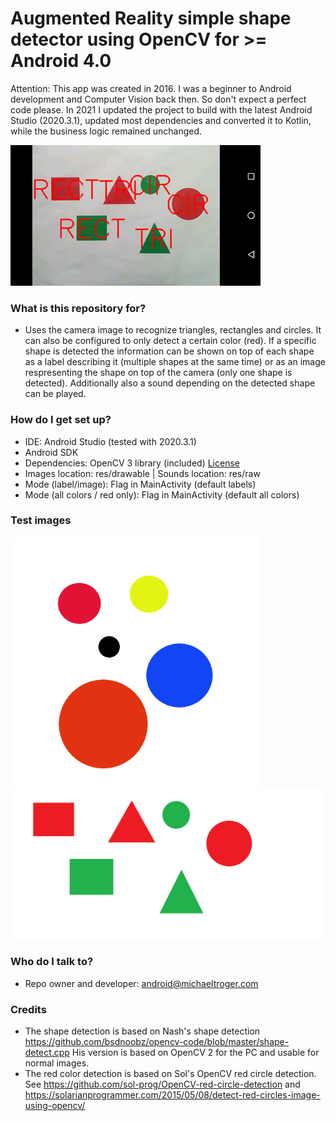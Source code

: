 # Augmented Reality simple shape detector using OpenCV for >= Android 4.0 #
Attention: This app was created in 2016. I was a beginner to Android development and Computer Vision back then.
So don't expect a perfect code please. In 2021 I updated the project to build with the latest Android Studio (2020.3.1), updated most dependencies and converted it to Kotlin, while the business logic remained unchanged.

<img src="/shapedetection.png" alt="Augmented Reality shape detection" width="400px"/>

### What is this repository for? ###

* Uses the camera image to recognize triangles, rectangles and circles. It can also be configured to only detect a certain color (red). If a specific shape is detected the information can be shown on top of each shape as a label describing it (multiple shapes at the same time) or as an image respresenting the shape on top of the camera (only one shape is detected). Additionally also a sound depending on the detected shape can be played.

### How do I get set up? ###

* IDE: Android Studio (tested with 2020.3.1)
* Android SDK
* Dependencies: OpenCV 3 library (included) [License](/opencv-3-4-15/LICENSE)
* Images location: res/drawable | Sounds location: res/raw
* Mode (label/image): Flag in MainActivity (default labels)
* Mode (all colors / red only): Flag in MainActivity (default all colors)

### Test images ###
<img src="/testimages/circles.jpg" alt="" width="400px"/>

<img src="/testimages/simpleshapes.png" alt="" width="600px"/>

### Who do I talk to? ###
* Repo owner and developer: android@michaeltroger.com

### Credits ###
* The shape detection is based on Nash's shape detection https://github.com/bsdnoobz/opencv-code/blob/master/shape-detect.cpp His version is based on OpenCV 2 for the PC and usable for normal images.
* The red color detection is based on Sol's OpenCV red circle detection. See https://github.com/sol-prog/OpenCV-red-circle-detection and https://solarianprogrammer.com/2015/05/08/detect-red-circles-image-using-opencv/
